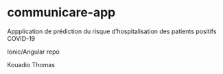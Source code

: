# communicare-app

Appplication de prédiction du risque d’hospitalisation des patients positifs COVID-19

Ionic/Angular repo 

Kouadio Thomas
